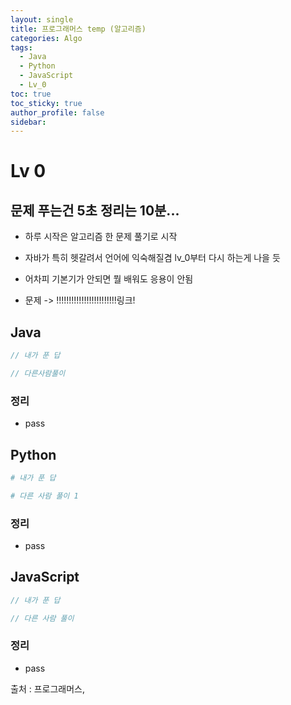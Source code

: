 ```yaml
---
layout: single
title: 프로그래머스 temp (알고리즘)
categories: Algo
tags:
  - Java
  - Python
  - JavaScript
  - Lv_0
toc: true
toc_sticky: true
author_profile: false
sidebar:
---
```

# Lv 0

## 문제 푸는건 5초 정리는 10분...

- 하루 시작은 알고리즘 한 문제 풀기로 시작
- 자바가 특히 헷갈려서 언어에 익숙해질겸 lv_0부터 다시 하는게 나을 듯
- 어차피 기본기가 안되면 뭘 배워도 응용이 안됨

- 문제 -> !!!!!!!!!!!!!!!!!!!!!!!!링크!

## Java

```java
// 내가 푼 답

// 다른사람풀이 

```
### 정리
- pass



## Python
```python
# 내가 푼 답

# 다른 사람 풀이 1


```
### 정리
- pass



## JavaScript

```javascript
// 내가 푼 답

// 다른 사람 풀이

```
### 정리
- pass


출처 : 프로그래머스,